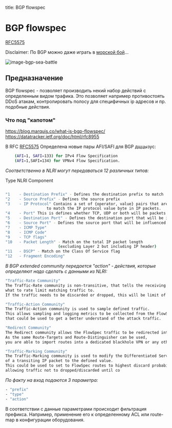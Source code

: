 title: BGP flowspec

# BGP flowspec
[RFC5575](https://datatracker.ietf.org/doc/html/rfc5575)

Disclaimer:
По BGP можно даже играть в [морской бой](https://habr.com/ru/post/415689/)...

![image-bgp-sea-​​battle](https://hsto.org/webt/t0/cb/ks/t0cbksnfb2p-wdzhfoqhcabg8vc.gif)


## Предназначение
BGP flowspec - позволяет производить некий набор действий с определенным видом трафика.
Это позволяет например противостоять DDoS атакам, контролировать полосу для специфичных ip адресов и пр. подобные действия.

### Что под "капотом"

https://blog.marquis.co/what-is-bgp-flowspec/
https://datatracker.ietf.org/doc/html/rfc8955


В RFC [RFC5575](https://datatracker.ietf.org/doc/html/rfc5575)
Определена новые пары AFI/SAFI для BGP дщцызус:
```bash
    (AFI=1, SAFI=133) for IPv4 Flow Specification
    (AFI=1,SAFI=134) for VPNv4 Flow Specification.
```

*Соответственно в NLRI могут передаваться 12 различных типов:*

Type	NLRI Component
```bash

"1    - Destination Prefix" - Defines the destination prefix to match
"2    - Source Prefix" - Defines the source prefix
"3    - IP Protocol" Contains a set of {operator, value} pairs that are used 
                  to match the IP protocol value byte in IP packets.
"4    - Port" This is defines whether TCP, UDP or both will be packets will be influenced
"5    - Destination Port" - Defines the destination port that will be influenced by FlowSpec
"6    - Source Port" - Defines the source port that will be influenced by FlowSpec
"7    - ICMP Type"
"8    - ICMP Code"
"9    - TCP flags"
"10   - Packet Length" - Match on the total IP packet length 
                       (excluding Layer 2 but including IP header)
"11	  - DSCP" - Match on the Class Of Service flag
"12	  - Fragment Encoding"
```

*В BGP extended community передается "action" - действия, которые определяют надо сделать с данными из NLRI:*

```bash
"Traffic-Rate Community"
The Traffic-Rate community is non-transitive, that tells the receiving BGP peer, 
what to rate limit matching traffic to. 
If the traffic needs to be discarded or dropped, this will be limit of 0 should be used.

"Traffic-Action Community"
The Traffic-Action community is used to sample defined traffic. 
This allows sampling and logging metrics to be collected from the FlowSpec route, 
that could be used to get a better understand of the attack traffic.

"Redirect Community"
The Redirect community allows the FlowSpec traffic to be redirected into a Virtual Routing and Forward Instance VRF. 
As the same Route-Targets and Route-Distinguisher can be used, 
you are able to import routes into a dedicated blackhole VPN or any other VPNv4.

"Traffic-Marking Community"
The Traffic-Marking community is used to modify the Differentiated Service Code Point DSCP bits 
of a transiting IP packet to the defined value. 
This could be used to set to FlowSpec routes to highest discard probability, 
allowing traffic not to dropped/discarded until co
```

*По факту на вход подаются 3 параметра:*
```bash
- "prefix"
- "type"
- "action"
```

В соответствии с данные параметрами происходит фильтрация префикса.
Например, применение его к определенному ACL или route-map в конфигурации оборудования.


